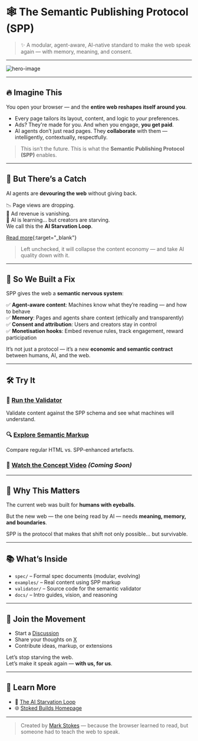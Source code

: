 # 🕸️ The Semantic Publishing Protocol (SPP)

> ✨ A modular, agent-aware, AI-native standard to make the web speak again — with memory, meaning, and consent.

---

![hero-image](./assets/hero-browser-rebuilds-the-web.gif)

---

## 🔥 Imagine This

You open your browser — and the **entire web reshapes itself around you**.

- Every page tailors its layout, content, and logic to *your* preferences.
- Ads? They're made for you. And when you engage, **you get paid**.
- AI agents don’t just read pages. They **collaborate** with them — intelligently, contextually, respectfully.

> This isn’t the future. This is what the **Semantic Publishing Protocol (SPP)** enables.

---

## 😬 But There’s a Catch

AI agents are **devouring the web** without giving back.

📉 Page views are dropping.  
💸 Ad revenue is vanishing.  
🧠 AI is learning… but creators are starving.  
We call this the **AI Starvation Loop**.

[Read more](https://medium.com/@mark_stokes/the-ai-starvation-loop-how-ai-is-starving-the-web-and-what-we-can-do-about-it-e0e567f13ad4){:target="_blank"}

> Left unchecked, it will collapse the content economy — and take AI quality down with it.

---

## 🧩 So We Built a Fix

SPP gives the web a **semantic nervous system**:

✅ **Agent-aware content**: Machines know what they’re reading — and how to behave  
✅ **Memory**: Pages and agents share context (ethically and transparently)  
✅ **Consent and attribution**: Users and creators stay in control  
✅ **Monetisation hooks**: Embed revenue rules, track engagement, reward participation

It’s not just a protocol — it’s a new **economic and semantic contract** between humans, AI, and the web.

---

## 🛠️ Try It

### 🧪 [Run the Validator](#)
Validate content against the SPP schema and see what machines will understand.

### 🔍 [Explore Semantic Markup](#)
Compare regular HTML vs. SPP-enhanced artefacts.

### 🎥 [Watch the Concept Video](./assets/overview.mp4) *(Coming Soon)*

---

## 🚀 Why This Matters

The current web was built for **humans with eyeballs**.

But the new web — the one being read by AI — needs **meaning, memory, and boundaries**.

SPP is the protocol that makes that shift not only possible… but survivable.

---

## 📚 What’s Inside

- `spec/` – Formal spec documents (modular, evolving)
- `examples/` – Real content using SPP markup
- `validator/` – Source code for the semantic validator
- `docs/` – Intro guides, vision, and reasoning

---

## 🙌 Join the Movement

- Start a [Discussion](https://github.com/Stoked-Builds/semantic-publishing-protocol/discussions)
- Share your thoughts on [X](https://x.com/MarkStokes)
- Contribute ideas, markup, or extensions

Let’s stop starving the web.  
Let’s make it speak again — **with us, for us**.

---

## 🧠 Learn More

- 📖 [The AI Starvation Loop](https://medium.com/your-article-link)
- 🌐 [Stoked Builds Homepage](https://github.com/Stoked-Builds)

---

> Created by [Mark Stokes](https://github.com/markstokes) — because the browser learned to read, but someone had to teach the web to speak.
